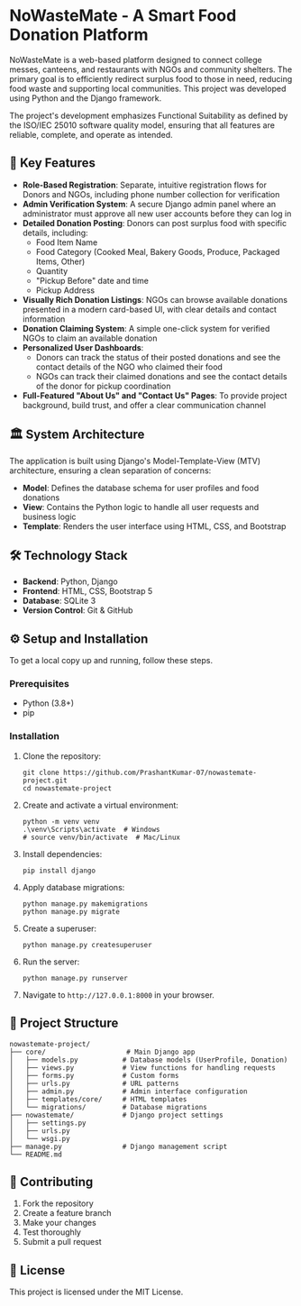 # NoWasteMate - A Smart Food Donation Platform

NoWasteMate is a web-based platform designed to connect college messes, canteens, and restaurants with NGOs and community shelters. The primary goal is to efficiently redirect surplus food to those in need, reducing food waste and supporting local communities. This project was developed using Python and the Django framework.

The project's development emphasizes Functional Suitability as defined by the ISO/IEC 25010 software quality model, ensuring that all features are reliable, complete, and operate as intended.

## 🚀 Key Features

- **Role-Based Registration**: Separate, intuitive registration flows for Donors and NGOs, including phone number collection for verification
- **Admin Verification System**: A secure Django admin panel where an administrator must approve all new user accounts before they can log in
- **Detailed Donation Posting**: Donors can post surplus food with specific details, including:
  - Food Item Name
  - Food Category (Cooked Meal, Bakery Goods, Produce, Packaged Items, Other)
  - Quantity
  - "Pickup Before" date and time
  - Pickup Address
- **Visually Rich Donation Listings**: NGOs can browse available donations presented in a modern card-based UI, with clear details and contact information
- **Donation Claiming System**: A simple one-click system for verified NGOs to claim an available donation
- **Personalized User Dashboards**:
  - Donors can track the status of their posted donations and see the contact details of the NGO who claimed their food
  - NGOs can track their claimed donations and see the contact details of the donor for pickup coordination
- **Full-Featured "About Us" and "Contact Us" Pages**: To provide project background, build trust, and offer a clear communication channel

## 🏛️ System Architecture

The application is built using Django's Model-Template-View (MTV) architecture, ensuring a clean separation of concerns:

- **Model**: Defines the database schema for user profiles and food donations
- **View**: Contains the Python logic to handle all user requests and business logic
- **Template**: Renders the user interface using HTML, CSS, and Bootstrap

## 🛠️ Technology Stack

- **Backend**: Python, Django
- **Frontend**: HTML, CSS, Bootstrap 5
- **Database**: SQLite 3
- **Version Control**: Git & GitHub

## ⚙️ Setup and Installation

To get a local copy up and running, follow these steps.

### Prerequisites

- Python (3.8+)
- pip

### Installation

1. Clone the repository:
   ```
   git clone https://github.com/PrashantKumar-07/nowastemate-project.git
   cd nowastemate-project
   ```

2. Create and activate a virtual environment:
   ```
   python -m venv venv
   .\venv\Scripts\activate  # Windows
   # source venv/bin/activate  # Mac/Linux
   ```

3. Install dependencies:
   ```
   pip install django
   ```

4. Apply database migrations:
   ```
   python manage.py makemigrations
   python manage.py migrate
   ```

5. Create a superuser:
   ```
   python manage.py createsuperuser
   ```

6. Run the server:
   ```
   python manage.py runserver
   ```

7. Navigate to `http://127.0.0.1:8000` in your browser.

## 📁 Project Structure

```
nowastemate-project/
├── core/                    # Main Django app
│   ├── models.py           # Database models (UserProfile, Donation)
│   ├── views.py            # View functions for handling requests
│   ├── forms.py            # Custom forms
│   ├── urls.py             # URL patterns
│   ├── admin.py            # Admin interface configuration
│   ├── templates/core/     # HTML templates
│   └── migrations/         # Database migrations
├── nowastemate/            # Django project settings
│   ├── settings.py
│   ├── urls.py
│   └── wsgi.py
├── manage.py               # Django management script
└── README.md
```

## 🤝 Contributing

1. Fork the repository
2. Create a feature branch
3. Make your changes
4. Test thoroughly
5. Submit a pull request

## 📄 License

This project is licensed under the MIT License.
